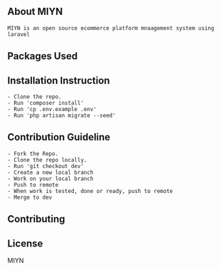 
## About MIYN

	MIYN is an open source ecommerce platform mnaagement system using laravel

## Packages Used



## Installation Instruction

	- Clone the repo.
	- Run 'composer install'
	- Run 'cp .env.example .env'
	- Run 'php artisan migrate --seed'


## Contribution Guideline

	- Fork the Repo.
	- Clone the repo locally.
	- Run 'git checkout dev'
	- Create a new local branch
	- Work on your local branch
	- Push to remote
	- When work is tested, done or ready, push to remote
	- Merge to dev



## Contributing



## License

MIYN